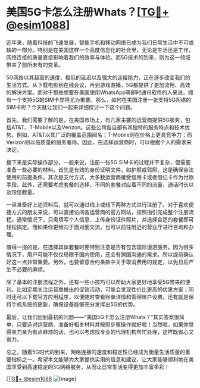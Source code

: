 # 美国5G卡怎么注册Whats？[[TG💪+ @esim1088](https://t.me/s/esim1088)]

近年来，随着科技的飞速发展，智能手机和移动网络已成为我们日常生活中不可或缺的一部分。特别是在美国这样一个高度信息化的社会里，无论是生活还是工作，网络连接的质量直接影响着我们的效率与体验。而5G技术的到来，则为这一领域带来了前所未有的变革。

5G网络以其超高的速度、极低的延迟以及强大的连接能力，正在逐步改变我们的生活方式。从下载电影到在线会议，再到游戏直播，5G都提供了更加流畅、高效的解决方案。而对于那些想要在美国使用WhatsApp等即时通讯软件的人来说，拥有一个支持5G的SIM卡显得尤为重要。那么，如何在美国注册一张支持5G网络的SIM卡呢？今天就让我们一起来详细探讨一下这个问题。

首先，我们需要了解的是，在美国市场上，有几家主要的运营商提供5G服务，包括AT&T、T-Mobile以及Verizon。这些公司各自都有其独特的服务特点和技术优势。例如，AT&T以其广泛的覆盖范围闻名；T-Mobile则在价格上更具竞争力；而Verizon则以高质量的服务著称。因此，在选择运营商时，可以根据个人的需求来决定。

接下来是实际操作部分。一般来说，注册一张5G SIM卡的过程并不复杂，但需要准备一些必要的材料。首先是有效的身份证明文件，如护照或驾照，这是确保合法使用的前提条件。其次是支付方式，大多数运营商接受信用卡或者借记卡作为付款手段。此外，还需要考虑套餐的选择，不同的套餐对应着不同的流量、通话时长以及短信数量。

一旦准备好上述资料后，就可以通过线上或线下两种方式进行注册了。对于喜欢便捷方式的朋友来说，可以直接访问各运营商的官方网站，按照指引完成整个注册流程。通常情况下，只需填写个人信息、上传身份证件照片，并选择合适的套餐即可轻松搞定。而如果你更倾向于面对面交流，也可以前往附近的营业厅进行咨询和办理。

值得一提的是，在选择具体套餐时要特别注意是否有包含国际漫游服务。因为很多情况下，用户可能不仅仅局限于国内使用，还会有跨国沟通的需求。所以提前确认好这一点非常重要。另外，也要留意合约条款中关于取消费用的规定，以免日后产生不必要的麻烦。

除了基本的注册流程之外，还有一些小技巧可以帮助大家更好地享受5G带来的便利。比如定期关注运营商推出的促销活动，可能会发现性价比更高的优惠方案；同时还可以下载官方应用程序，以便随时查看账单详情和管理账户设置。还有就是保持手机系统的更新，确保设备能够充分发挥出5G的优势。

最后，让我们回到最初的问题——“美国5G卡怎么注册Whats？”其实答案很简单，只要选对运营商、准备好相关材料并按照步骤操作就好啦！当然啦，如果你觉得亲力亲为有点麻烦的话，也可以考虑找专业的代理机构帮忙处理，这样既省心又省力。

总之，随着5G时代的到来，网络连接的速度和稳定性已经成为衡量生活质量的重要指标之一。希望本文能够为大家提供实用的信息和建议，让大家能够顺利地在美国享受到高速稳定的5G网络服务，从而让日常生活变得更加丰富多彩！

[[TG💪+ @esim1088](https://t.me/s/esim1088) ![Image](https://i.postimg.cc/4NQfJmqS/Snipaste-2025-05-13-00-14-12.png)]